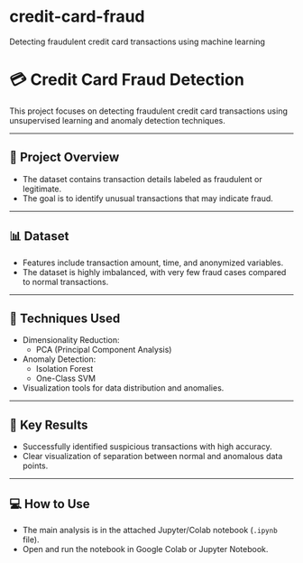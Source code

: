 # credit-card-fraud
Detecting fraudulent credit card transactions using machine learning
# 💳 Credit Card Fraud Detection

This project focuses on detecting fraudulent credit card transactions using unsupervised learning and anomaly detection techniques.

---

## 🎯 Project Overview
- The dataset contains transaction details labeled as fraudulent or legitimate.
- The goal is to identify unusual transactions that may indicate fraud.

---

## 📊 Dataset
- Features include transaction amount, time, and anonymized variables.
- The dataset is highly imbalanced, with very few fraud cases compared to normal transactions.

---

## 🧪 Techniques Used
- Dimensionality Reduction:  
  - PCA (Principal Component Analysis)  
- Anomaly Detection:  
  - Isolation Forest  
  - One-Class SVM  
- Visualization tools for data distribution and anomalies.

---

## 📌 Key Results
- Successfully identified suspicious transactions with high accuracy.  
- Clear visualization of separation between normal and anomalous data points.

---

## 💻 How to Use
- The main analysis is in the attached Jupyter/Colab notebook (`.ipynb` file).  
- Open and run the notebook in Google Colab or Jupyter Notebook.



